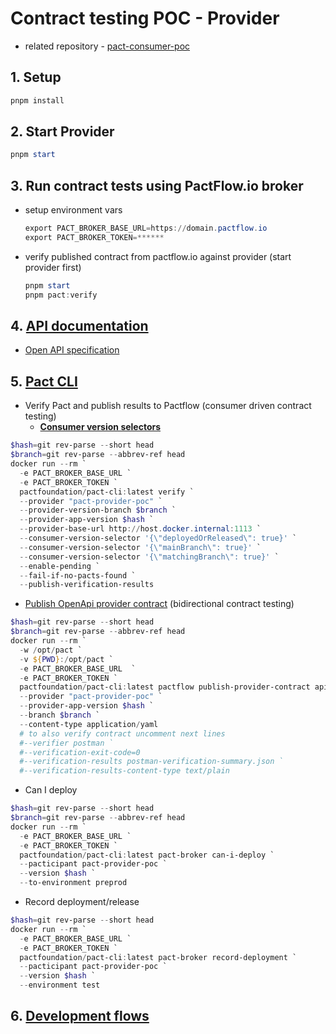 # Contract testing POC - Provider

- related repository - [pact-consumer-poc](https://github.com/danrusu/pact-consumer-poc)

## 1. Setup

```powershell
pnpm install
```

## 2. Start Provider

```powershell
pnpm start
```

## 3. Run contract tests using PactFlow.io broker

- setup environment vars

  ```powershell
  export PACT_BROKER_BASE_URL=https://domain.pactflow.io
  export PACT_BROKER_TOKEN=******
  ```

- verify published contract from pactflow.io against provider (start provider first)

  ```powershell
  pnpm start
  pnpm pact:verify
  ```

## 4. [API documentation](https://app.swaggerhub.com/apis-docs/qatools/pact-provider-poc/1.0.0)

- [Open API specification](./api-docs.yaml)

## 5. [Pact CLI](https://hub.docker.com/r/pactfoundation/pact-cli)

- Verify Pact and publish results to Pactflow (consumer driven contract testing)
  - **[Consumer version selectors](https://docs.pact.io/pact_broker/advanced_topics/consumer_version_selectors)**</em>

```powershell
$hash=git rev-parse --short head
$branch=git rev-parse --abbrev-ref head
docker run --rm `
  -e PACT_BROKER_BASE_URL `
  -e PACT_BROKER_TOKEN `
  pactfoundation/pact-cli:latest verify `
  --provider "pact-provider-poc" `
  --provider-version-branch $branch `
  --provider-app-version $hash `
  --provider-base-url http://host.docker.internal:1113 `
  --consumer-version-selector '{\"deployedOrReleased\": true}' `
  --consumer-version-selector '{\"mainBranch\": true}' `
  --consumer-version-selector '{\"matchingBranch\": true}' `
  --enable-pending `
  --fail-if-no-pacts-found `
  --publish-verification-results
```

- [Publish OpenApi provider contract](https://docs.pactflow.io/docs/bi-directional-contract-testing/contracts/oas/) (bidirectional contract testing)

```powershell
$hash=git rev-parse --short head
$branch=git rev-parse --abbrev-ref head
docker run --rm `
  -w /opt/pact `
  -v ${PWD}:/opt/pact `
  -e PACT_BROKER_BASE_URL  `
  -e PACT_BROKER_TOKEN `
  pactfoundation/pact-cli:latest pactflow publish-provider-contract api-docs.yaml `
  --provider "pact-provider-poc" `
  --provider-app-version $hash `
  --branch $branch `
  --content-type application/yaml
  # to also verify contract uncomment next lines
  #--verifier postman `
  #--verification-exit-code=0
  #--verification-results postman-verification-summary.json `
  #--verification-results-content-type text/plain
```

- Can I deploy

```powershell
$hash=git rev-parse --short head
$branch=git rev-parse --abbrev-ref head
docker run --rm `
  -e PACT_BROKER_BASE_URL `
  -e PACT_BROKER_TOKEN `
  pactfoundation/pact-cli:latest pact-broker can-i-deploy `
  --pacticipant pact-provider-poc `
  --version $hash `
  --to-environment preprod
```

- Record deployment/release

```powershell
$hash=git rev-parse --short head
docker run --rm `
  -e PACT_BROKER_BASE_URL `
  -e PACT_BROKER_TOKEN `
  pactfoundation/pact-cli:latest pact-broker record-deployment `
  --pacticipant pact-provider-poc `
  --version $hash `
  --environment test
```

## 6. [Development flows](./FLOWS.md)
